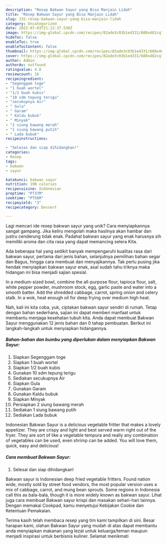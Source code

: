 ```yaml
---
description: "Resep Bakwan Sayur yang Bisa Manjain Lidah"
title: "Resep Bakwan Sayur yang Bisa Manjain Lidah"
slug: 332-resep-bakwan-sayur-yang-bisa-manjain-lidah
category: Uncategorized
date: 2022-07-03T21:12:37.538Z
image: https://img-global.cpcdn.com/recipes/82ade3c03b1e4331/680x482cq70/bakwan-sayur-foto-resep-utama.jpg
hideToc: false
enableToc: true
enableTocContent: false
thumbnail: https://img-global.cpcdn.com/recipes/82ade3c03b1e4331/680x482cq70/bakwan-sayur-foto-resep-utama.jpg
cover: https://img-global.cpcdn.com/recipes/82ade3c03b1e4331/680x482cq70/bakwan-sayur-foto-resep-utama.jpg
author: Admin
authorAv: notfound
ratingvalue: 4.8
reviewcount: 16
recipeingredient:
- "Segenggam toge"
- "1 buah wortel"
- "1/2 buah kubis"
- "10 sdm tepung terigu"
- "secukupnya Air"
- " Gula"
- " Garam"
- " Kaldu bubuk"
- " Minyak"
- "2 siung bawang merah"
- "1 siung bawang putih"
- " Lada bubuk"
recipeinstructions:

- "Selesai dan siap dihidangkan!"
categories:
- Resep
tags:
- bakwan
- sayur

katakunci: bakwan sayur 
nutrition: 190 calories
recipecuisine: Indonesian
preptime: "PT37M"
cooktime: "PT56M"
recipeyield: "3"
recipecategory: Dessert

---
```





Lagi mencari ide resep bakwan sayur yang unik? Cara menyiapkannya sangat gampang. Jika keliru mengolah maka hasilnya akan hambar dan justru cenderung tidak enak. Padahal bakwan sayur yang enak harusnya sih memiliki aroma dan cita rasa yang dapat memancing selera Kita.





Ada beberapa hal yang sedikit banyak mempengaruhi kualitas rasa dari bakwan sayur, pertama dari jenis bahan, selanjutnya pemilihan bahan segar dan Bagus, hingga cara membuat dan menyajikannya. Tak perlu pusing jika hendak menyiapkan bakwan sayur enak,      asal sudah tahu triknya maka hidangan ini bisa menjadi sajian spesial.














In a medium-sized bowl, combine the all-purpose flour, tapioca flour, salt, white pepper powder, mushroom stock, egg, garlic paste and water into a smooth batter. Add the shredded cabbage, carrot, spring onion and celery stalk. In a wok, heat enough oil for deep frying over medium high heat.






Nah, kali ini kita coba, yuk, ciptakan bakwan sayur sendiri di rumah. Tetap dengan bahan sederhana, sajian ini dapat memberi manfaat untuk membantu menjaga kesehatan tubuh kita. Anda dapat membuat Bakwan Sayur menggunakan 12 jenis bahan dan 0 tahap pembuatan. Berikut ini langkah-langkah untuk menyiapkan hidangannya.

<!--inarticleads1-->

##### Bahan-bahan dan bumbu yang diperlukan dalam menyiapkan Bakwan Sayur:

1. Siapkan Segenggam toge
1. Siapkan 1 buah wortel
1. Siapkan 1/2 buah kubis
1. Gunakan 10 sdm tepung terigu
1. Sediakan secukupnya Air
1. Siapkan  Gula
1. Gunakan  Garam
1. Gunakan  Kaldu bubuk
1. Siapkan  Minyak
1. Persiapkan 2 siung bawang merah
1. Sediakan 1 siung bawang putih
1. Sediakan  Lada bubuk


Indonesian Bakwan Sayur is a delicious vegetable fritter that makes a lovely appetizer. They are crispy and light and best served warm right out of the fryer. They are sort of like a vegetable tempura and really any combination of vegetables can be used, even shrimp can be added. You will love them, quick, easy and delicious! 

<!--inarticleads2-->

##### Cara membuat Bakwan Sayur:


1. Selesai dan siap dihidangkan!

Bakwan sayur is Indonesian deep fried vegetable fritters. Found nation wide, mostly sold by street food vendors, the most popular version uses a mix of cabbage, carrot, and mung bean sprouts. Some regions in Indonesia call this as bala-bala, though it is more widely known as bakwan sayur. Lihat juga cara membuat Bakwan sayur krispi dan masakan sehari-hari lainnya. Dengan memakai Cookpad, kamu menyetujui Kebijakan Cookie dan Ketentuan Pemakaian. 

Terima kasih telah membaca resep yang tim kami tampilkan di sini. Besar harapan kami, olahan Bakwan Sayur yang mudah di atas dapat membantu anda menyiapkan makanan yang lezat untuk keluarga/teman maupun menjadi inspirasi untuk berbisnis kuliner. Selamat menikmati
